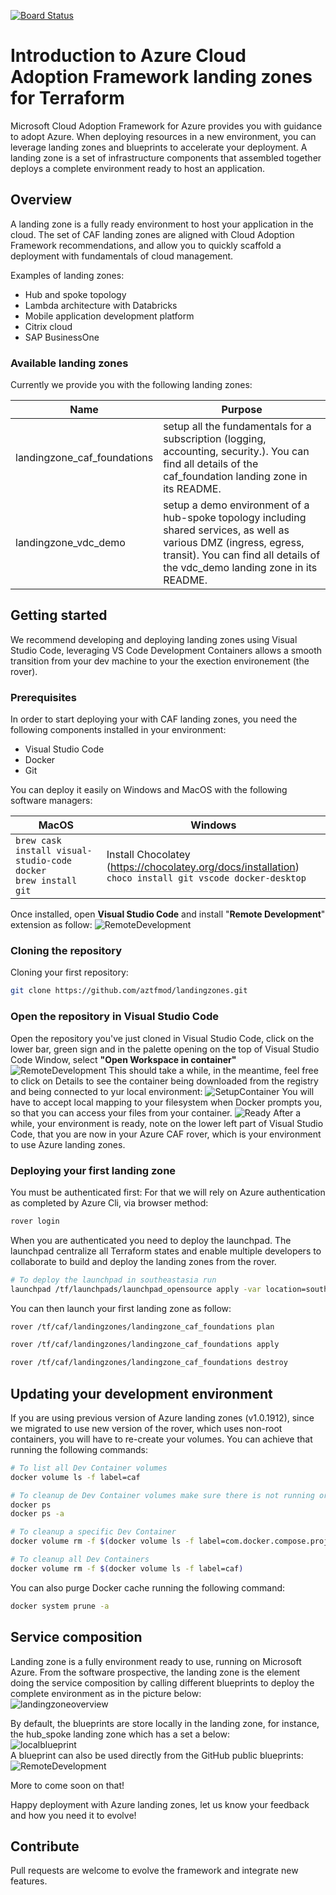 [![Board Status](https://dev.azure.com/azure-terraform/5c5eb3a0-90ba-4109-967d-554526ddbbaf/0a51b0f0-73a7-4373-81d5-216c0602ea3b/_apis/work/boardbadge/bafe98df-3170-4ab3-9fb5-7eb1166a128d)](https://dev.azure.com/azure-terraform/5c5eb3a0-90ba-4109-967d-554526ddbbaf/_boards/board/t/0a51b0f0-73a7-4373-81d5-216c0602ea3b/Microsoft.EpicCategory)

# Introduction to Azure Cloud Adoption Framework landing zones for Terraform

Microsoft Cloud Adoption Framework for Azure provides you with guidance to adopt Azure. When deploying resources in a new environment, you can leverage landing zones and blueprints to accelerate your deployment. A landing zone is a set of infrastructure components that assembled together deploys a complete environment ready to host an application.

## Overview

A landing zone is a fully ready environment to host your application in the cloud. The set of CAF landing zones are aligned with Cloud Adoption Framework recommendations, and allow you to quickly scaffold a deployment with fundamentals of cloud management.

Examples of landing zones:

- Hub and spoke topology
- Lambda architecture with Databricks
- Mobile application development platform
- Citrix cloud
- SAP BusinessOne

### Available landing zones

Currently we provide you with the following landing zones:

| Name | Purpose |  
| ------- | ---------------- |
| landingzone_caf_foundations  | setup all the fundamentals for a subscription (logging, accounting, security.). You can find all details of the caf_foundation landing zone in its README.|
| landingzone_vdc_demo  | setup a demo environment of a hub-spoke topology including shared services, as well as various DMZ (ingress, egress, transit). You can find all details of the vdc_demo landing zone in its README.|

## Getting started

We recommend developing and deploying landing zones using Visual Studio Code, leveraging VS Code Development Containers allows a smooth transition from your dev machine to your the exection environement (the rover).

### Prerequisites
In order to start deploying your with CAF landing zones, you need the following components installed in your environment:

- Visual Studio Code
- Docker
- Git

You can deploy it easily on Windows and MacOS with the following software managers:

MacOS | Windows |  
------- | ----------------
```brew cask install visual-studio-code docker``` </br> ```brew install git ``` | Install Chocolatey (https://chocolatey.org/docs/installation) </br> ``` choco install git vscode docker-desktop ```

Once installed, open **Visual Studio Code** and install "**Remote Development**" extension as follow: ![RemoteDevelopment](./_pictures/caf_setup_remotedev.png)

### Cloning the repository
Cloning your first repository:
```bash
git clone https://github.com/aztfmod/landingzones.git 
```

### Open the repository in Visual Studio Code

Open the repository you've just cloned in Visual Studio Code, click on the lower bar, green sign and in the palette opening on the top of Visual Studio Code Window, select **"Open Workspace in container"**
![RemoteDevelopment](./_pictures/caf_remote_dev.png)
This should take a while, in the meantime, feel free to click on Details to see the container being downloaded from the registry and being connected to yur local environment:
![SetupContainer](./_pictures/caf_setup_container.png)
You will have to accept local mapping to your filesystem when Docker prompts you, so that you can access your files from your container.
![Ready](./_pictures/caf_dev_ready.png)
After a while, your environment is ready, note on the lower left part of Visual Studio Code, that you are now in your Azure CAF rover, which is your environment to use Azure landing zones. 

### Deploying your first landing zone
You must be authenticated first:
For that we will rely on Azure authentication as completed by Azure Cli, via browser method:

```bash
rover login
```

When you are authenticated you need to deploy the launchpad. The launchpad centralize all Terraform states and enable multiple developers to collaborate to build and deploy the landing zones from the rover.

```bash
# To deploy the launchpad in southeastasia run
launchpad /tf/launchpads/launchpad_opensource apply -var location=southeastasia
```

You can then launch your first landing zone as follow:

```bash
rover /tf/caf/landingzones/landingzone_caf_foundations plan
```

```bash
rover /tf/caf/landingzones/landingzone_caf_foundations apply
```

```bash
rover /tf/caf/landingzones/landingzone_caf_foundations destroy
```

## Updating your development environment

If you are using previous version of Azure landing zones (v1.0.1912), since we migrated to use new version of the rover, which uses non-root containers, you will have to re-create your volumes.
You can achieve that running the following commands: 

```bash
# To list all Dev Container volumes
docker volume ls -f label=caf

# To cleanup de Dev Container volumes make sure there is not running or stopped containers
docker ps
docker ps -a

# To cleanup a specific Dev Container
docker volume rm -f $(docker volume ls -f label=com.docker.compose.project=landingzones_devcontainer)

# To cleanup all Dev Containers
docker volume rm -f $(docker volume ls -f label=caf)
```

You can also purge Docker cache running the following command:
```bash
docker system prune -a
```

## Service composition
Landing zone is a fully environment ready to use, running on Microsoft Azure. From the software prospective, the landing zone is the element doing the service composition by calling different blueprints to deploy the complete environment as in the picture below: </br> ![landingzoneoverview](./_pictures/caf_landing_zone_overview.png)

By default, the blueprints are store locally in the landing zone, for instance, the hub_spoke landing zone which has a set a below: </br>
![localblueprint](./_pictures/caf_local_blueprint.png) </br>
A blueprint can also be used directly from the GitHub public blueprints: ![RemoteDevelopment](./_pictures/caf_public_blueprint.png)

More to come soon on that!

Happy deployment with Azure landing zones, let us know your feedback and how you need it to evolve!

## Contribute

Pull requests are welcome to evolve the framework and integrate new features.
